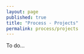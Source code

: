 ```yaml
---
layout: page
published: true
title: "Process - Projects"
permalink: process/projects
---
```


To do...
